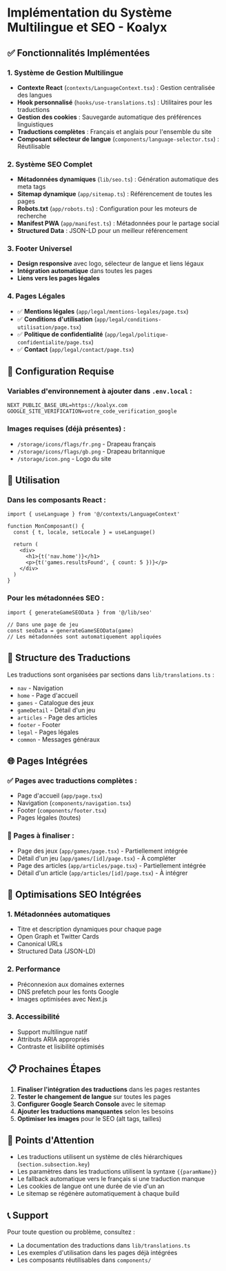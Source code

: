 # Implémentation du Système Multilingue et SEO - Koalyx

## ✅ Fonctionnalités Implémentées

### 1. Système de Gestion Multilingue
- **Contexte React** (`contexts/LanguageContext.tsx`) : Gestion centralisée des langues
- **Hook personnalisé** (`hooks/use-translations.ts`) : Utilitaires pour les traductions
- **Gestion des cookies** : Sauvegarde automatique des préférences linguistiques
- **Traductions complètes** : Français et anglais pour l'ensemble du site
- **Composant sélecteur de langue** (`components/language-selector.tsx`) : Réutilisable

### 2. Système SEO Complet
- **Métadonnées dynamiques** (`lib/seo.ts`) : Génération automatique des meta tags
- **Sitemap dynamique** (`app/sitemap.ts`) : Référencement de toutes les pages
- **Robots.txt** (`app/robots.ts`) : Configuration pour les moteurs de recherche
- **Manifest PWA** (`app/manifest.ts`) : Métadonnées pour le partage social
- **Structured Data** : JSON-LD pour un meilleur référencement

### 3. Footer Universel
- **Design responsive** avec logo, sélecteur de langue et liens légaux
- **Intégration automatique** dans toutes les pages
- **Liens vers les pages légales**

### 4. Pages Légales
- ✅ **Mentions légales** (`app/legal/mentions-legales/page.tsx`)
- ✅ **Conditions d'utilisation** (`app/legal/conditions-utilisation/page.tsx`)
- ✅ **Politique de confidentialité** (`app/legal/politique-confidentialite/page.tsx`)
- ✅ **Contact** (`app/legal/contact/page.tsx`)

## 🔧 Configuration Requise

### Variables d'environnement à ajouter dans `.env.local` :
```env
NEXT_PUBLIC_BASE_URL=https://koalyx.com
GOOGLE_SITE_VERIFICATION=votre_code_verification_google
```

### Images requises (déjà présentes) :
- `/storage/icons/flags/fr.png` - Drapeau français
- `/storage/icons/flags/gb.png` - Drapeau britannique
- `/storage/icon.png` - Logo du site

## 🚀 Utilisation

### Dans les composants React :
```tsx
import { useLanguage } from '@/contexts/LanguageContext'

function MonComposant() {
  const { t, locale, setLocale } = useLanguage()
  
  return (
    <div>
      <h1>{t('nav.home')}</h1>
      <p>{t('games.resultsFound', { count: 5 })}</p>
    </div>
  )
}
```

### Pour les métadonnées SEO :
```tsx
import { generateGameSEOData } from '@/lib/seo'

// Dans une page de jeu
const seoData = generateGameSEOData(game)
// Les métadonnées sont automatiquement appliquées
```

## 📁 Structure des Traductions

Les traductions sont organisées par sections dans `lib/translations.ts` :
- `nav` - Navigation
- `home` - Page d'accueil
- `games` - Catalogue des jeux
- `gameDetail` - Détail d'un jeu
- `articles` - Page des articles
- `footer` - Footer
- `legal` - Pages légales
- `common` - Messages généraux

## 🌐 Pages Intégrées

### ✅ Pages avec traductions complètes :
- Page d'accueil (`app/page.tsx`)
- Navigation (`components/navigation.tsx`)
- Footer (`components/footer.tsx`)
- Pages légales (toutes)

### 🔄 Pages à finaliser :
- Page des jeux (`app/games/page.tsx`) - Partiellement intégrée
- Détail d'un jeu (`app/games/[id]/page.tsx`) - À compléter
- Page des articles (`app/articles/page.tsx`) - Partiellement intégrée
- Détail d'un article (`app/articles/[id]/page.tsx`) - À intégrer

## 🎯 Optimisations SEO Intégrées

### 1. Métadonnées automatiques
- Titre et description dynamiques pour chaque page
- Open Graph et Twitter Cards
- Canonical URLs
- Structured Data (JSON-LD)

### 2. Performance
- Préconnexion aux domaines externes
- DNS prefetch pour les fonts Google
- Images optimisées avec Next.js

### 3. Accessibilité
- Support multilingue natif
- Attributs ARIA appropriés
- Contraste et lisibilité optimisés

## 📋 Prochaines Étapes

1. **Finaliser l'intégration des traductions** dans les pages restantes
2. **Tester le changement de langue** sur toutes les pages
3. **Configurer Google Search Console** avec le sitemap
4. **Ajouter les traductions manquantes** selon les besoins
5. **Optimiser les images** pour le SEO (alt tags, tailles)

## 🐛 Points d'Attention

- Les traductions utilisent un système de clés hiérarchiques (`section.subsection.key`)
- Les paramètres dans les traductions utilisent la syntaxe `{{paramName}}`
- Le fallback automatique vers le français si une traduction manque
- Les cookies de langue ont une durée de vie d'un an
- Le sitemap se régénère automatiquement à chaque build

## 📞 Support

Pour toute question ou problème, consultez :
- La documentation des traductions dans `lib/translations.ts`
- Les exemples d'utilisation dans les pages déjà intégrées
- Les composants réutilisables dans `components/`
